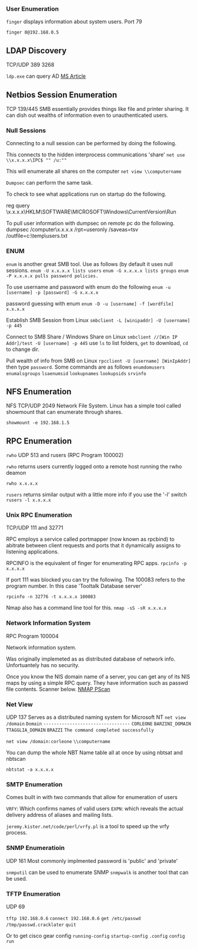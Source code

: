 ### User Enumeration
`finger` displays information about system users. Port 79

`finger 0@192.168.0.5`

## LDAP Discovery
TCP/UDP 389 3268

`ldp.exe` can query AD
[MS Article](http://support.microsoft.com/kb/224543)


## Netbios Session Enumeration
TCP 139/445
SMB essentially provides things like file and printer sharing.  It can dish out wealths of information even to unauthenticated users.

### Null Sessions
Connecting to a null session can be performed by doing the following.

This connects to the hidden interprocess communications 'share'
`net use \\x.x.x.x\IPC$ "" /u:""`

This will enumerate all shares on the computer
`net view \\computername`


`Dumpsec` can perform the same task.

To check to see what applications run on startup do the following.

reg query \\x.x.x.x\HKLM\SOFTWARE\MICROSOFT\Windows\CurrentVersion\Run

To pull user information with dumpsec on remote pc do the following.
dumpsec /computer\\x.x.x.x /rpt=useronly /saveas=tsv /outfile=c:\temp\users.txt

### ENUM
`enum` is another great SMB tool.  Use as follows (by default it uses null sessions.
`enum -U x.x.x.x lists users`
`enum -G x.x.x.x lists groups`
`enum -P x.x.x.x pulls password policies.`

To use username and password with enum do the following
`enum -u [username] -p [password] -G x.x.x.x`

password guessing with enum
`enum -D -u [username] -f [wordfile] x.x.x.x`

Establish SMB Session from Linux
`smbclient -L [winipaddr] -U [username] -p 445`

Connect to SMB Share / Windows Share on Linux
`smbclient //[Win IP Addr]/test -U [username] -p 445`
use `ls` to list folders, `get` to download, `cd` to change dir.

Pull wealth of info from SMB on Linux
`rpcclient -U [username] [WinIpAddr]`
then type `password`.  Some commands are as follows
`enumdomusers`
`enumalsgroups`
`lsaenumsid`
`lookupnames`
`lookupsids`
`srvinfo`

## NFS Enumeration
NFS TCP/UDP 2049
Network File System.
Linux has a simple tool called showmount that can enumerate through shares.

`showmount -e 192.168.1.5`

## RPC Enumeration
`rwho` UDP 513 and rusers (RPC Program 100002)

`rwho` returns users currently logged onto a remote host running the rwho deamon

`rwho x.x.x.x`

`rusers` returns similar output with a little more info if you use the '-l' switch
`rusers -l x.x.x.x`

### Unix RPC Enumeration
TCP/UDP 111 and 32771

RPC employs a service called portmapper (now known as rpcbind) to abitrate between client requests and ports that it dynamically assigns to listening applications.

RPCINFO is the equivalent of finger for enumerating RPC apps.
`rpcinfo -p x.x.x.x`

If port 111 was blocked you can try the following.  The 100083 refers to the program number.  In this case 'Tooltalk Database server'

`rpcinfo -n 32776 -t x.x.x.x 100083`

Nmap also has a command line tool for this.
`nmap -sS -sR x.x.x.x`

### Network Information System
RPC Program 100004

Network information system.

Was originally implemeted as as distributed database of network info.  Unfortuantely has no security.

Once you know the NIS domain name of a server, you can get any of its NIS maps by using a simple RPC query.  They have information such as passwd file contents. Scanner below.
[NMAP PScan](http://nmap.org/scanners/pscan.c)

### Net View
UDP 137
Serves as a distributed naming system for Microsoft NT
`net view /domain`
`Domain`
`---------------------------------`
`CORLEONE`
`BARZINI_DOMAIN`
`TTAGGLIA_DOMAIN`
`BRAZZI`
`The command completed successfully`

`net view /domain:corleone`
`\\computername`

You can dump the whole NBT Name table all at once by using nbtsat and nbtscan

`nbtstat -a x.x.x.x`

### SMTP Enumeration

Comes built in with two commands that allow for enumeration of users

`VRFY`: Which confirms names of valid users
`EXPN`: which reveals the actual delivery address of aliases and mailing lists.

`jeremy.kister.net/code/perl/vrfy.pl‎`  is a tool to speed up the vrfy process.

### SNMP Enumeratioin
UDP 161
Most commonly implmented password is 'public' and 'private'

`snmputil` can be used to enumerate SNMP
`snmpwalk` is another tool that can be used.

### TFTP Enumeration
UDP 69

`tftp 192.168.0.6`
`connect 192.168.0.6`
`get /etc/passwd /tmp/passwd.cracklater`
`quit`

Or to get cisco gear config
`running-config`
`startup-config`
`.config`
`config`
`run`